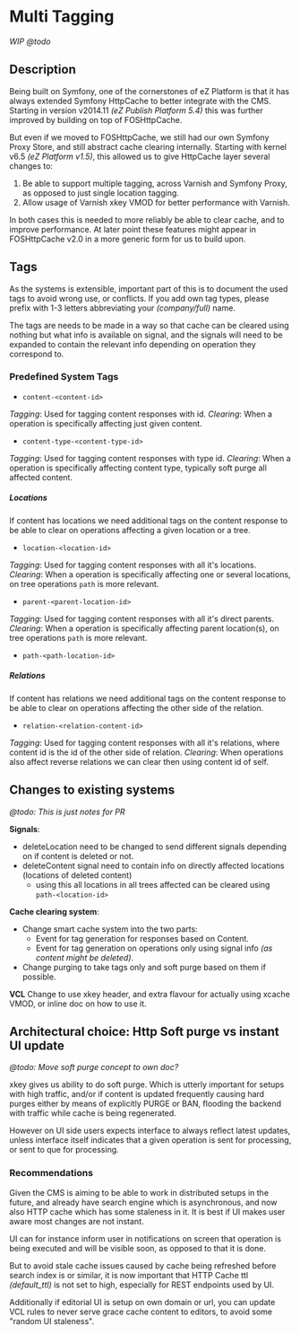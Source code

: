 # Multi Tagging


_WIP @todo_




## Description
Being built on Symfony, one of the cornerstones of eZ Platform is that it has always extended Symfony HttpCache
to better integrate with the CMS. Starting in version v2014.11 *(eZ Publish Platform 5.4)* this was further improved
by building on top of FOSHttpCache.

But even if we moved to FOSHttpCache, we still had our own Symfony Proxy Store, and still abstract cache clearing
internally. Starting with kernel v6.5 *(eZ Platform v1.5)*, this allowed us to give HttpCache layer several changes to:
1. Be able to support multiple tagging, across Varnish and Symfony Proxy, as opposed to just single location tagging.
2. Allow usage of Varnish xkey VMOD for better performance with Varnish.

In both cases this is needed to more reliably be able to clear cache, and to improve performance. At later point these
features might appear in FOSHttpCache v2.0 in a more generic form for us to build upon.


## Tags

As the systems is extensible, important part of this is to document the used tags to avoid wrong use, or conflicts.
If you add own tag types, please prefix with 1-3 letters abbreviating your *(company/full)* name.

The tags are needs to be made in a way so that cache can be cleared using nothing but what info is available on signal,
and the signals will need to be expanded to contain the relevant info depending on operation they correspond to.


### Predefined System Tags


- `content-<content-id>`

*Tagging*: Used for tagging content responses with id.
*Clearing*: When a operation is specifically affecting just given content.


- `content-type-<content-type-id>`

*Tagging*: Used for tagging content responses with type id.
*Clearing*: When a operation is specifically affecting content type, typically soft purge all affected content.


##### Locations

If content has locations we need additional tags on the content response to be able to clear on operations affecting a
given location or a tree.

- `location-<location-id>`

*Tagging*: Used for tagging content responses with all it's locations.
*Clearing*: When a operation is specifically affecting one or several locations, on tree operations `path` is more relevant.


- `parent-<parent-location-id>`

*Tagging*: Used for tagging content responses with all it's direct parents.
*Clearing*: When a operation is specifically affecting parent location(s), on tree operations `path` is more relevant.

- `path-<path-location-id>`


##### Relations

If content has relations we need additional tags on the content response to be able to clear on operations affecting the
other side of the relation.

- `relation-<relation-content-id>`

*Tagging*: Used for tagging content responses with all it's relations, where content id is the id of the other side of relation.
*Clearing*: When operations also affect reverse relations we can clear then using content id of self.


## Changes to existing systems

_@todo: This is just notes for PR_


**Signals**:

- deleteLocation need to be changed to send different signals depending on if content is deleted or not.
- deleteContent signal need to contain info on directly affected locations (locations of deleted content)
    - using this all locations in all trees affected can be cleared using `path-<location-id>`



**Cache clearing system**:

- Change smart cache system into the two parts:
    - Event for tag generation for responses based on Content.
    - Event for tag generation on operations only using signal info *(as content might be deleted)*.
- Change purging to take tags only and soft purge based on them if possible.


**VCL**
Change to use xkey header, and extra flavour for actually using xcache VMOD, or inline doc on how to use it.


## Architectural choice: Http Soft purge vs instant UI update

_@todo: Move soft purge concept to own doc?_

xkey gives us ability to do soft purge. Which is utterly important for setups with high traffic, and/or if content is
updated frequently causing hard purges either by means of explicitly PURGE or BAN, flooding the backend with traffic
while cache is being regenerated.

However on UI side users expects interface to always reflect latest updates, unless interface itself indicates that a
given operation is sent for processing, or sent to que for processing.

### Recommendations

Given the CMS is aiming to be able to work in distributed setups in the future, and already have search engine which is
asynchronous, and now also HTTP cache which has some staleness in it. It is best if UI makes user aware most changes
are not instant.

UI can for instance inform user in notifications on screen that operation is being executed and will be visible soon, as
opposed to that it is done.

But to avoid stale cache issues caused by cache being refreshed before search index is or similar, it is now important
that HTTP Cache ttl *(default_ttl)* is not set to high, especially for REST endpoints used by UI.

Additionally if editorial UI is setup on own domain or url, you can update VCL rules to never serve grace cache content
to editors, to avoid some "random UI staleness".
